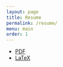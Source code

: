 ```yaml
---
layout: page
title: Resume
permalink: /resume/
menu: main
order: 1
---
```


- [PDF](https://github.com/katur/resume/blob/master/erickson_resume.pdf)
- [LaTeX](http://github.com/katur/resume)
